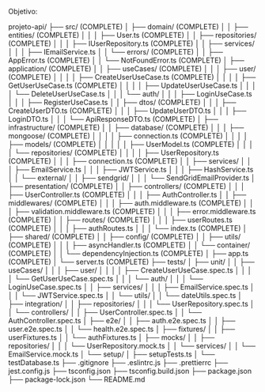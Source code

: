 Objetivo:

projeto-api/
├── src/ (COMPLETE)
│ ├── domain/ (COMPLETE)
│ │ ├── entities/ (COMPLETE)
│ │ │ ├── User.ts (COMPLETE)
│ │ ├── repositories/ (COMPLETE)
│ │ │ ├── IUserRepository.ts (COMPLETE)
│ │ ├── services/
│ │ │ ├── IEmailService.ts
│ │ └── errors/ (COMPLETE)
│ │ ├── AppError.ts (COMPLETE)
│ │ └── NotFoundError.ts (COMPLETE)
│ ├── application/ (COMPLETE)
│ │ ├── useCases/ (COMPLETE)
│ │ │ ├── user/ (COMPLETE)
│ │ │ │ ├── CreateUserUseCase.ts (COMPLETE)
│ │ │ │ ├── GetUserUseCase.ts (COMPLETE)
│ │ │ │ ├── UpdateUserUseCase.ts
│ │ │ │ └── DeleteUserUseCase.ts
│ │ │ └── auth/
│ │ │ ├── LoginUseCase.ts
│ │ │ ├── RegisterUseCase.ts
│ │ ├── dtos/ (COMPLETE)
│ │ │ ├── CreateUserDTO.ts (COMPLETE)
│ │ │ ├── UpdateUserDTO.ts
│ │ │ ├── LoginDTO.ts
│ │ │ └── ApiResponseDTO.ts (COMPLETE)
│ ├── infrastructure/ (COMPLETE)
│ │ ├── database/ (COMPLETE)
│ │ │ ├── mongoose/ (COMPLETE)
│ │ │ │ ├── connection.ts (COMPLETE)
│ │ │ │ ├── models/ (COMPLETE)
│ │ │ │ │ ├── UserModel.ts (COMPLETE)
│ │ │ │ └── repositories/ (COMPLETE)
│ │ │ │ ├── UserRepository.ts (COMPLETE)
│ │ │ ├── connection.ts (COMPLETE)
│ │ ├── services/
│ │ │ ├── EmailService.ts
│ │ │ ├── JWTService.ts
│ │ │ ├── HashService.ts
│ │ └── external/
│ │ ├── sendgrid/
│ │ │ └── SendGridEmailProvider.ts
│ ├── presentation/ (COMPLETE)
│ │ ├── controllers/ (COMPLETE)
│ │ │ ├── UserController.ts (COMPLETE)
│ │ │ ├── AuthController.ts
│ │ ├── middlewares/ (COMPLETE)
│ │ │ ├── auth.middleware.ts (COMPLETE)
│ │ │ ├── validation.middleware.ts (COMPLETE)
│ │ │ ├── error.middleware.ts (COMPLETE)
│ │ ├── routes/ (COMPLETE)
│ │ │ ├── userRoutes.ts (COMPLETE)
│ │ │ ├── authRoutes.ts
│ │ │ └── index.ts (COMPLETE)
│ ├── shared/ (COMPLETE)
│ │ ├── config/ (COMPLETE)
│ │ ├── utils/ (COMPLETE)
│ │ │ ├── asyncHandler.ts (COMPLETE)
│ │ └── container/ (COMPLETE)
│ │ └── dependencyInjection.ts (COMPLETE)
│ ├── app.ts (COMPLETE)
│ └── server.ts (COMPLETE)
├── tests/
│ ├── unit/
│ │ ├── useCases/
│ │ │ ├── user/
│ │ │ │ ├── CreateUserUseCase.spec.ts
│ │ │ │ └── GetUserUseCase.spec.ts
│ │ │ └── auth/
│ │ │ └── LoginUseCase.spec.ts
│ │ ├── services/
│ │ │ ├── EmailService.spec.ts
│ │ │ └── JWTService.spec.ts
│ │ └── utils/
│ │ └── dateUtils.spec.ts
│ ├── integration/
│ │ ├── repositories/
│ │ │ └── UserRepository.spec.ts
│ │ └── controllers/
│ │ ├── UserController.spec.ts
│ │ └── AuthController.spec.ts
│ ├── e2e/
│ │ ├── auth.e2e.spec.ts
│ │ ├── user.e2e.spec.ts
│ │ └── health.e2e.spec.ts
│ ├── fixtures/
│ │ ├── userFixtures.ts
│ │ └── authFixtures.ts
│ ├── mocks/
│ │ ├── repositories/
│ │ │ └── UserRepository.mock.ts
│ │ └── services/
│ │ └── EmailService.mock.ts
│ └── setup/
│ ├── setupTests.ts
│ └── testDatabase.ts
├── .gitignore
├── .eslintrc.js
├── .prettierrc
├── jest.config.js
├── tsconfig.json
├── tsconfig.build.json
├── package.json
├── package-lock.json
└── README.md
